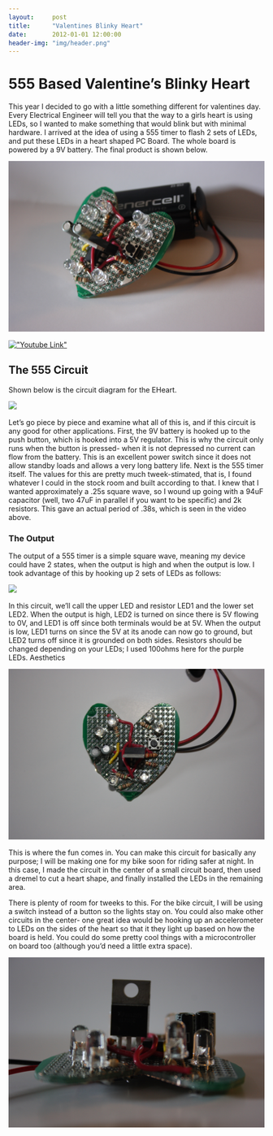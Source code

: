 ```yaml
---
layout:     post
title:      "Valentines Blinky Heart"
date:       2012-01-01 12:00:00
header-img: "img/header.png"
---
```



# 555 Based Valentine’s Blinky Heart

This year I decided to go with a little something different for valentines day. Every Electrical Engineer will tell you that the way to a girls heart is using LEDs, so I wanted to make something that would blink but with minimal hardware. I arrived at the idea of using a 555 timer to flash 2 sets of LEDs, and put these LEDs in a heart shaped PC Board. The whole board is powered by a 9V battery. The final product is shown below.

![](/img/heart_1.JPG)

[!["Youtube Link"](http://img.youtube.com/vi/PgXRTLBPJ1Q/0.jpg)](http://www.youtube.com/watch?v=PgXRTLBPJ1Q)


## The 555 Circuit

Shown below is the circuit diagram for the EHeart.

![](/img/heart_circuit.JPG)

Let’s go piece by piece and examine what all of this is, and if this circuit is any good for other applications. First, the 9V battery is hooked up to the push button, which is hooked into a 5V regulator. This is why the circuit only runs when the button is pressed- when it is not depressed no current can flow from the battery. This is an excellent power switch since it does not allow standby loads and allows a very long battery life. Next is the 555 timer itself. The values for this are pretty much tweek-stimated, that is, I found whatever I could in the stock room and built according to that. I knew that I wanted approximately a .25s square wave, so I wound up going with a 94uF capacitor (well, two 47uF in parallel if you want to be specific) and 2k resistors. This gave an actual period of .38s, which is seen in the video above.

### The Output

The output of a 555 timer is a simple square wave, meaning my device could have 2 states, when the output is high and when the output is low. I took advantage of this by hooking up 2 sets of LEDs as follows:

![](/img/heart_out.JPG)

In this circuit, we’ll call the upper LED and resistor LED1 and the lower set LED2. When the output is high, LED2 is turned on since there is 5V flowing to 0V, and LED1 is off since both terminals would be at 5V. When the output is low, LED1 turns on since the 5V at its anode can now go to ground, but LED2 turns off since it is grounded on both sides. Resistors should be changed depending on your LEDs; I used 100ohms here for the purple LEDs.
Aesthetics

![](/img/heart_2.JPG)

This is where the fun comes in. You can make this circuit for basically any purpose; I will be making one for my bike soon for riding safer at night. In this case, I made the circuit in the center of a small circuit board, then used a dremel to cut a heart shape, and finally installed the LEDs in the remaining area.

There is plenty of room for tweeks to this. For the bike circuit, I will be using a switch instead of a button so the lights stay on. You could also make other circuits in the center- one great idea would be hooking up an accelerometer to LEDs on the sides of the heart so that it they light up based on how the board is held. You could do some pretty cool things with a microcontroller on board too (although you’d need a little extra space).

![](/img/heart_3.JPG)
